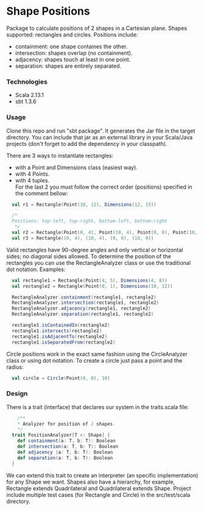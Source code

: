 # Shape Positions

Package to calculate positions of 2 shapes in a Cartesian plane. Shapes supported: rectangles 
and circles. Positions include:
- containment: one shape containes the other.
- intersection: shapes overlap (no containment).
- adjacency: shapes touch at least in one point.
- separation: shapes are entirely separated.

### Technologies

- Scala 2.13.1
- sbt 1.3.6

### Usage

Clone this repo and run "sbt package". It generates the Jar file in the target directory. 
You can include that jar as an external library in your Scala/Java projects (don't forget to 
add the dependency in your classpath).

There are 3 ways to instantiate rectangles:
- with a Point and Dimensions class (easiest way).
- with 4 Points.
- with 4 tuples.  
For the last 2 you must follow the correct order (positions) specified in the comment bellow:
```scala
  val r1 = Rectangle(Point(10, 12), Dimensions(12, 15))

  /*
  Positions: top-left, top-right, bottom-left, bottom-right
   */
  val r2 = Rectangle(Point(0, 4), Point(10, 4), Point(0, 0), Point(10, 0))
  val r3 = Rectangle((0, 4), (10, 4), (0, 0), (10, 0))
```

Valid rectangles have 90-degree angles and only vertical or horizontal sides; no diagonal sides allowed.
To determine the position of the rectangles you can use the RectangleAnalyzer class or 
use the traditional dot notation. Examples:
```scala
  val rectangle1 = Rectangle(Point(4, 5), Dimensions(4, 8))
  val rectangle2 = Rectangle(Point(0, 1), Dimensions(10, 12))

  RectangleAnalyzer.containment(rectangle1, rectangle2)
  RectangleAnalyzer.intersection(rectangle1, rectangle2)
  RectangleAnalyzer.adjacency(rectangle1, rectangle2)
  RectangleAnalyzer.separation(rectangle1, rectangle2)

  rectangle1.isContainedIn(rectangle2)
  rectangle1.intersects(rectangle2)
  rectangle1.isAdjacentTo(rectangle2)
  rectangle1.isSeparatedFrom(rectangle2)
```

Circle positions work in the exact same fashion using the CircleAnalyzer class or using dot notation. 
To create a circle just pass a point and the radius:
```scala
  val circle = Circle(Point(0, 0), 10)
```

### Design

There is a trait (interface) that declares our system in the traits.scala file:
```scala
    /**
    * Analyzer for position of 2 shapes.
    */
  trait PositionAnalyzer[T <: Shape] {
    def containment(a: T, b: T): Boolean
    def intersection(a: T, b: T): Boolean
    def adjacency (a: T, b: T): Boolean
    def separation(a: T, b: T): Boolean
  }
```
We can extend this trait to create an interpreter (an specific implementation) for any Shape we want. 
Shapes also have a hierarchy, for example, Rectangle extends Quadrilateral and Quadrilateral extends Shape. 
Project include multiple test cases (for Rectangle and Circle) in the src/test/scala directory. 



